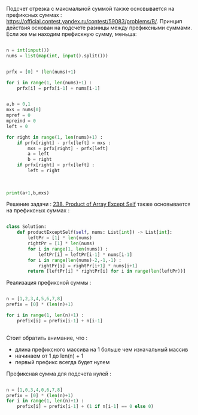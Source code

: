 
Подсчет отрезка с максмальной суммой также основывается на префиксных суммах : https://official.contest.yandex.ru/contest/59083/problems/B/. Принцип действия основан на подсчете разницы между префиксными суммами. Если же мы находим префискную сумму, меньша: 

```python

n = int(input())
nums = list(map(int, input().split()))


prfx = [0] * (len(nums)+1)

for i in range(1, len(nums)+1) : 
    prfx[i] = prfx[i-1] + nums[i-1]


a,b = 0,1
mxs = nums[0]
mpref = 0
mpreind = 0
left = 0

for right in range(1, len(nums)+1) : 
    if prfx[right] - prfx[left] > mxs : 
        mxs = prfx[right] - prfx[left] 
        a = left 
        b = right 
    if prfx[right] < prfx[left] : 
        left = right
    
        
        
print(a+1,b,mxs)
```


Решение задачи : [238. Product of Array Except Self](https://leetcode.com/problems/product-of-array-except-self/) также основывается на префиксных суммах : 

```python

class Solution:
    def productExceptSelf(self, nums: List[int]) -> List[int]:
        leftPr = [1] * len(nums)
        rightPr = [1] * len(nums)
        for i in range(1, len(nums)) : 
            leftPr[i] = leftPr[i-1] * nums[i-1]
        for i in range(len(nums)-2,-1,-1) : 
            rightPr[i] = rightPr[i+1] * nums[i+1]
        return [leftPr[i] * rightPr[i] for i in range(len(leftPr))]

```


Реализация префиксной суммы : 

```python

n = [1,2,3,4,5,6,7,8]
prefix = [0] * (len(n)+1)

for i in range(1, len(n)+1) : 
    prefix[i] = prefix[i-1] + n[i-1]
    

```

Стоит обратить внимание, что : 
- длина префиксного массива на 1 больше чем изначальный массив
- начинаем от 1 до len(n) + 1 
- первый префикс всегда будет нулем 



Префиксная сумма для подсчета нулей : 

```python

n = [1,0,3,4,0,6,7,8]
prefix = [0] * (len(n)+1)
for i in range(1, len(n)+1) : 
    prefix[i] = prefix[i-1] + (1 if n[i-1] == 0 else 0)
    


```



